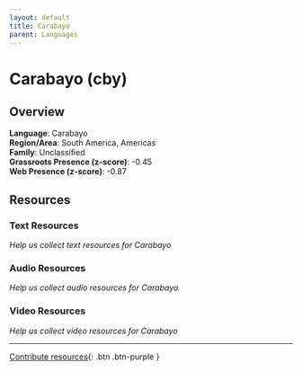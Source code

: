 ```yaml
---
layout: default
title: Carabayo
parent: Languages
---
```


# Carabayo (cby)

## Overview

**Language**: Carabayo  
**Region/Area**: South America, Americas  
**Family**: Unclassified  
**Grassroots Presence (z-score)**: -0.45  
**Web Presence (z-score)**: -0.87  

## Resources

### Text Resources
*Help us collect text resources for Carabayo*

### Audio Resources
*Help us collect audio resources for Carabayo*

### Video Resources
*Help us collect video resources for Carabayo*

---

[Contribute resources](https://forms.office.com/e/1SfLJx3u1r){: .btn .btn-purple }
